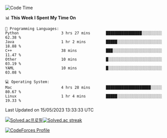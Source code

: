 
<!--START_SECTION:waka-->
![Code Time](http://img.shields.io/badge/Code%20Time-2%2C698%20hrs%2040%20mins-blue)

📊 **This Week I Spent My Time On** 

```text
💬 Programming Languages: 
Python                   3 hrs 27 mins       ████████████████░░░░░░░░░   62.38 % 
Java                     1 hr 2 mins         █████░░░░░░░░░░░░░░░░░░░░   18.88 % 
C++                      38 mins             ███░░░░░░░░░░░░░░░░░░░░░░   11.47 % 
Other                    10 mins             █░░░░░░░░░░░░░░░░░░░░░░░░   03.19 % 
YAML                     10 mins             █░░░░░░░░░░░░░░░░░░░░░░░░   03.08 % 

💻 Operating System: 
Mac                      4 hrs 28 mins       ████████████████████░░░░░   80.67 % 
Linux                    1 hr 4 mins         █████░░░░░░░░░░░░░░░░░░░░   19.33 % 
```


 Last Updated on 15/05/2023 13:33:33 UTC
<!--END_SECTION:waka-->


[![Solved.ac프로필](http://mazassumnida.wtf/api/generate_badge?boj=hckim96)](https://solved.ac/hckim96)[![Solved.ac streak](http://mazandi.herokuapp.com/api?handle=hckim96&theme=dark)](https://solved.ac/hckim96)


[![CodeForces Profile](https://cf.leed.at?id=hckim96)](https://codeforces.com/profile/hckim96)


